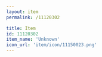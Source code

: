 ```yaml
---
layout: item
permalink: /11120302

title: Item
id: 11120302
item_name: 'Unknown'
icon_url: 'item/icon/11150023.png'
---
```

